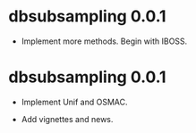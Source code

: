 # dbsubsampling 0.0.1

* Implement more methods. Begin with IBOSS.

# dbsubsampling 0.0.1

* Implement Unif and OSMAC.

* Add vignettes and news.
